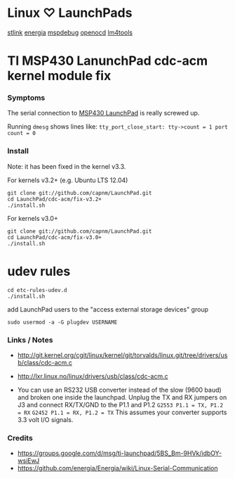 # Linux ♡ LaunchPads
[stlink](https://github.com/texane/stlink/) [energia](https://github.com/energia/Energia/)
[mspdebug](http://sourceforge.net/p/mspdebug/code/ci/master/tree/) [openocd](https://github.com/ntfreak/openocd/)
[lm4tools](https://github.com/scompo/lm4tools/)

# TI MSP430 LanunchPad cdc-acm kernel module fix 

### Symptoms 
The serial connection to [MSP430 LaunchPad](http://processors.wiki.ti.com/index.php/MSP-EXP430G2_Out_of_the_box) is really screwed up.

Running ``dmesg`` shows lines like:
```tty_port_close_start: tty->count = 1 port count = 0```

### Install
Note: it has been fixed in the kernel v3.3.

For kernels v3.2+ (e.g. Ubuntu LTS 12.04)
```
git clone git://github.com/capnm/LaunchPad.git
cd LaunchPad/cdc-acm/fix-v3.2+
./install.sh
```

For kernels v3.0+
```
git clone git://github.com/capnm/LaunchPad.git
cd LaunchPad/cdc-acm/fix-v3.0+
./install.sh
```

# udev rules
```
cd etc-rules-udev.d
./install.sh
```

add LaunchPad users to the "access external storage devices" group
```
sudo usermod -a -G plugdev USERNAME
```

### Links / Notes
* http://git.kernel.org/cgit/linux/kernel/git/torvalds/linux.git/tree/drivers/usb/class/cdc-acm.c
* http://lxr.linux.no/linux/drivers/usb/class/cdc-acm.c

* You can use an RS232 USB converter instead of the slow (9600 baud) and broken one inside the launchpad. Unplug the TX and RX jumpers on J3 and connect RX/TX/GND to the P1.1 and P1.2 ``G2553 P1.1 = TX, P1.2 = RX`` ``G2452 P1.1 = RX, P1.2 = TX``  This assumes your converter supports 3.3 volt I/O signals.


### Credits
* https://groups.google.com/d/msg/ti-launchpad/5BS_Bm-9HVk/idbOY-wsiEwJ
* https://github.com/energia/Energia/wiki/Linux-Serial-Communication
